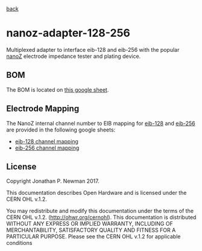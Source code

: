 [back](../README.md)

# nanoz-adapter-128-256
Multiplexed adapter to interface eib-128 and eib-256 with the popular
[nanoZ](http://www.white-matter.com/nanoz/) electrode impedance tester and
plating device.

## BOM
The BOM is located on [this google
sheet](https://docs.google.com/spreadsheets/d/1F-KWcdvH_63iXjZf0cgCfDiFX6XXW3qw6rlR8DZrFpQ/edit#gid=889124438).

## Electrode Mapping
The NanoZ internal channel number to EIB mapping for [eib-128](../README.md) and [eib-256](../eib-256/README.md) are provided in the following google sheets:
- [eib-128 channel mapping](https://docs.google.com/spreadsheets/d/11wRDYOqHN5lPb03yUdfXfK0zvaDYsVetplaNK-R90Gg/edit#gid=663991061)
- [eib-256 channel mapping](https://docs.google.com/spreadsheets/d/11wRDYOqHN5lPb03yUdfXfK0zvaDYsVetplaNK-R90Gg/edit#gid=538743909)

## License
Copyright Jonathan P. Newman 2017.

This documentation describes Open Hardware and is licensed under the
CERN OHL v.1.2.

You may redistribute and modify this documentation under the terms of the CERN
OHL v.1.2. (http://ohwr.org/cernohl). This documentation is distributed WITHOUT
ANY EXPRESS OR IMPLIED WARRANTY, INCLUDING OF MERCHANTABILITY, SATISFACTORY
QUALITY AND FITNESS FOR A PARTICULAR PURPOSE. Please see the CERN OHL v.1.2 for
applicable conditions
